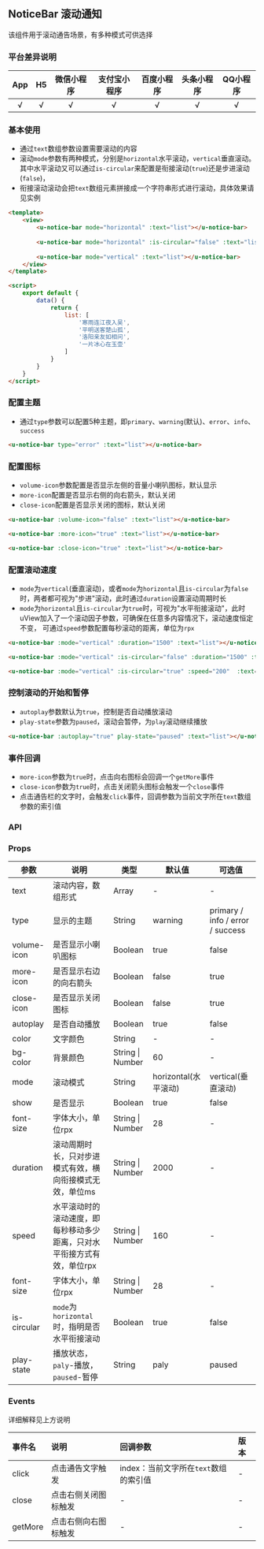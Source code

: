 ## NoticeBar 滚动通知

该组件用于滚动通告场景，有多种模式可供选择

### 平台差异说明

|App|H5|微信小程序|支付宝小程序|百度小程序|头条小程序|QQ小程序|
|:-:|:-:|:-:|:-:|:-:|:-:|:-:|
|√|√|√|√|√|√|√|

### 基本使用

- 通过`text`数组参数设置需要滚动的内容
- 滚动`mode`参数有两种模式，分别是`horizontal`水平滚动，`vertical`垂直滚动。其中水平滚动又可以通过`is-circular`来配置是衔接滚动(`true`)还是步进滚动(`false`)，
- 衔接滚动滚动会把`text`数组元素拼接成一个字符串形式进行滚动，具体效果请见实例

```html
<template>
	<view>
		<u-notice-bar mode="horizontal" :text="list"></u-notice-bar>
		
		<u-notice-bar mode="horizontal" :is-circular="false" :text="list"></u-notice-bar>
		
		<u-notice-bar mode="vertical" :text="list"></u-notice-bar>
	</view>
</template>

<script>
	export default {
		data() {
			return {
				list: [
					'寒雨连江夜入吴',
					'平明送客楚山孤',
					'洛阳亲友如相问',
					'一片冰心在玉壶'
				]
			}
		}
	}
</script>
```

### 配置主题

- 通过`type`参数可以配置5种主题，即`primary`、`warning`(默认)、`error`、`info`、`success`

```html
<u-notice-bar type="error" :text="list"></u-notice-bar>
```

### 配置图标

- `volume-icon`参数配置是否显示左侧的音量小喇叭图标，默认显示
- `more-icon`配置是否显示右侧的向右箭头，默认关闭
- `close-icon`配置是否显示关闭的图标，默认关闭

```html
<u-notice-bar :volume-icon="false" :text="list"></u-notice-bar>

<u-notice-bar :more-icon="true" :text="list"></u-notice-bar>

<u-notice-bar :close-icon="true" :text="list"></u-notice-bar>
```

### 配置滚动速度

- `mode`为`vertical`(垂直滚动)，或者`mode`为`horizontal`且`is-circular`为`false`时，两者都可视为"步进"滚动，此时通过`duration`设置滚动周期时长
- `mode`为`horizontal`且`is-circular`为`true`时，可视为"水平衔接滚动"，此时uView加入了一个滚动因子参数，可确保在任意多内容情况下，滚动速度恒定不变，
可通过`speed`参数配置每秒滚动的距离，单位为`rpx`

```html
<u-notice-bar :mode="vertical" :duration="1500" :text="list"></u-notice-bar>

<u-notice-bar :mode="vertical" :is-circular="false" :duration="1500" :text="list"></u-notice-bar>

<u-notice-bar :mode="vertical" :is-circular="true" :speed="200"  :text="list"></u-notice-bar>
```

### 控制滚动的开始和暂停

- `autoplay`参数默认为`true`，控制是否自动播放滚动
- `play-state`参数为`paused`，滚动会暂停，为`play`滚动继续播放

```html
<u-notice-bar :autoplay="true" play-state="paused" :text="list"></u-notice-bar>
```

### 事件回调

- `more-icon`参数为`true`时，点击向右图标会回调一个`getMore`事件
- `close-icon`参数为`true`时，点击关闭箭头图标会触发一个`close`事件
- 点击通告栏的文字时，会触发`click`事件，回调参数为当前文字所在`text`数组参数的索引值


### API

### Props

| 参数          | 说明            | 类型            | 默认值             |  可选值   |
|-------------  |---------------- |---------------|------------------ |-------- |
| text | 滚动内容，数组形式 | Array | - | - |
| type | 显示的主题  | String | warning | primary / info / error / success |
| volume-icon | 是否显示小喇叭图标 | Boolean | true | false |
| more-icon | 是否显示右边的向右箭头 | Boolean | false | true |
| close-icon | 是否显示关闭图标 | Boolean | false | true |
| autoplay | 是否自动播放 | Boolean | true | false |
| color | 文字颜色 | String | - | - |
| bg-color | 背景颜色 | String \| Number | 60 | - |
| mode | 滚动模式 | String | horizontal(水平滚动) | vertical(垂直滚动) |
| show | 是否显示 | Boolean | true | false |
| font-size | 字体大小，单位rpx | String \| Number | 28 | - |
| duration | 滚动周期时长，只对步进模式有效，横向衔接模式无效，单位ms | String \| Number | 2000 | - |
| speed | 水平滚动时的滚动速度，即每秒移动多少距离，只对水平衔接方式有效，单位rpx | String \| Number | 160 | - |
| font-size | 字体大小，单位rpx | String \| Number | 28 | - |
| is-circular | `mode`为`horizontal`时，指明是否水平衔接滚动 | Boolean | true | false |
| play-state | 播放状态，`paly`-播放，`paused`-暂停 | String | paly | paused |

### Events

详细解释见上方说明

| 事件名 | 说明 | 回调参数 | 版本 |
| :- | :- | :- | :- |
| click | 点击通告文字触发 | index：当前文字所在`text`数组的索引值 | - |
| close | 点击右侧关闭图标触发 | - | - |
| getMore | 点击右侧向右图标触发 | - | - |

